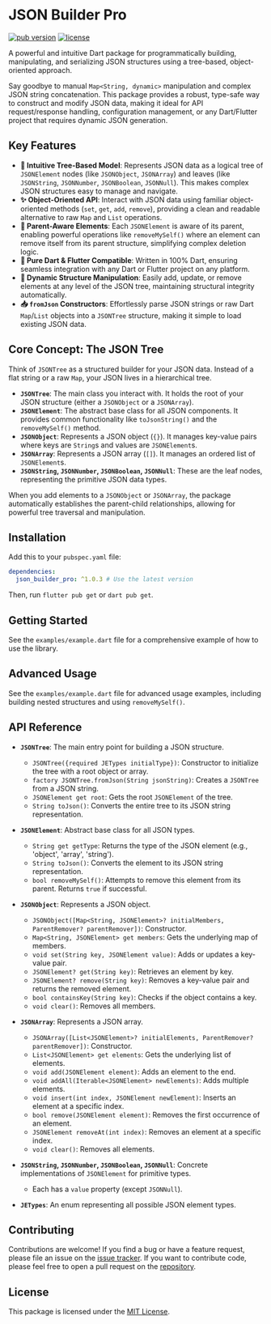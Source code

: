 # JSON Builder Pro

[![pub version](https://img.shields.io/pub/v/json_builder_pro.svg)](https://pub.dev/packages/json_builder_pro)
[![license](https://img.shields.io/badge/license-MIT-blue.svg)](https://opensource.org/licenses/MIT)

A powerful and intuitive Dart package for programmatically building, manipulating, and serializing JSON structures using a tree-based, object-oriented approach.

Say goodbye to manual `Map<String, dynamic>` manipulation and complex JSON string concatenation. This package provides a robust, type-safe way to construct and modify JSON data, making it ideal for API request/response handling, configuration management, or any Dart/Flutter project that requires dynamic JSON generation.

## Key Features

-   **🌳 Intuitive Tree-Based Model**: Represents JSON data as a logical tree of `JSONElement` nodes (like `JSONObject`, `JSONArray`) and leaves (like `JSONString`, `JSONNumber`, `JSONBoolean`, `JSONNull`). This makes complex JSON structures easy to manage and navigate.
-   **✨ Object-Oriented API**: Interact with JSON data using familiar object-oriented methods (`set`, `get`, `add`, `remove`), providing a clean and readable alternative to raw `Map` and `List` operations.
-   **🔗 Parent-Aware Elements**: Each `JSONElement` is aware of its parent, enabling powerful operations like `removeMySelf()` where an element can remove itself from its parent structure, simplifying complex deletion logic.
-   **🚀 Pure Dart & Flutter Compatible**: Written in 100% Dart, ensuring seamless integration with any Dart or Flutter project on any platform.
-   **🔄 Dynamic Structure Manipulation**: Easily add, update, or remove elements at any level of the JSON tree, maintaining structural integrity automatically.
-   **📥 `fromJson` Constructors**: Effortlessly parse JSON strings or raw Dart `Map`/`List` objects into a `JSONTree` structure, making it simple to load existing JSON data.

## Core Concept: The JSON Tree

Think of `JSONTree` as a structured builder for your JSON data. Instead of a flat string or a raw `Map`, your JSON lives in a hierarchical tree.

-   **`JSONTree`**: The main class you interact with. It holds the root of your JSON structure (either a `JSONObject` or a `JSONArray`).
-   **`JSONElement`**: The abstract base class for all JSON components. It provides common functionality like `toJsonString()` and the `removeMySelf()` method.
-   **`JSONObject`**: Represents a JSON object (`{}`). It manages key-value pairs where keys are `String`s and values are `JSONElement`s.
-   **`JSONArray`**: Represents a JSON array (`[]`). It manages an ordered list of `JSONElement`s.
-   **`JSONString`, `JSONNumber`, `JSONBoolean`, `JSONNull`**: These are the leaf nodes, representing the primitive JSON data types.

When you add elements to a `JSONObject` or `JSONArray`, the package automatically establishes the parent-child relationships, allowing for powerful tree traversal and manipulation.

## Installation

Add this to your `pubspec.yaml` file:

```yaml
dependencies:
  json_builder_pro: ^1.0.3 # Use the latest version
```

Then, run `flutter pub get` or `dart pub get`.

## Getting Started

See the `examples/example.dart` file for a comprehensive example of how to use the library.

## Advanced Usage

See the `examples/example.dart` file for advanced usage examples, including building nested structures and using `removeMySelf()`.

## API Reference

-   **`JSONTree`**: The main entry point for building a JSON structure.
    -   `JSONTree({required JETypes initialType})`: Constructor to initialize the tree with a root object or array.
    -   `factory JSONTree.fromJson(String jsonString)`: Creates a `JSONTree` from a JSON string.
    -   `JSONElement get root`: Gets the root `JSONElement` of the tree.
    -   `String toJson()`: Converts the entire tree to its JSON string representation.

-   **`JSONElement`**: Abstract base class for all JSON types.
    -   `String get getType`: Returns the type of the JSON element (e.g., 'object', 'array', 'string').
    -   `String toJson()`: Converts the element to its JSON string representation.
    -   `bool removeMySelf()`: Attempts to remove this element from its parent. Returns `true` if successful.

-   **`JSONObject`**: Represents a JSON object.
    -   `JSONObject([Map<String, JSONElement>? initialMembers, ParentRemover? parentRemover])`: Constructor.
    -   `Map<String, JSONElement> get members`: Gets the underlying map of members.
    -   `void set(String key, JSONElement value)`: Adds or updates a key-value pair.
    -   `JSONElement? get(String key)`: Retrieves an element by key.
    -   `JSONElement? remove(String key)`: Removes a key-value pair and returns the removed element.
    -   `bool containsKey(String key)`: Checks if the object contains a key.
    -   `void clear()`: Removes all members.

-   **`JSONArray`**: Represents a JSON array.
    -   `JSONArray([List<JSONElement>? initialElements, ParentRemover? parentRemover])`: Constructor.
    -   `List<JSONElement> get elements`: Gets the underlying list of elements.
    -   `void add(JSONElement element)`: Adds an element to the end.
    -   `void addAll(Iterable<JSONElement> newElements)`: Adds multiple elements.
    -   `void insert(int index, JSONElement newElement)`: Inserts an element at a specific index.
    -   `bool remove(JSONElement element)`: Removes the first occurrence of an element.
    -   `JSONElement removeAt(int index)`: Removes an element at a specific index.
    -   `void clear()`: Removes all elements.

-   **`JSONString`, `JSONNumber`, `JSONBoolean`, `JSONNull`**: Concrete implementations of `JSONElement` for primitive types.
    -   Each has a `value` property (except `JSONNull`).

-   **`JETypes`**: An enum representing all possible JSON element types.

## Contributing

Contributions are welcome! If you find a bug or have a feature request, please file an issue on the [issue tracker](https://github.com/Ashraf-Hamdoun/JSON-Builder/issues). If you want to contribute code, please feel free to open a pull request on the [repository](https://github.com/Ashraf-Hamdoun/JSON-Builder).

## License

This package is licensed under the [MIT License](LICENSE).